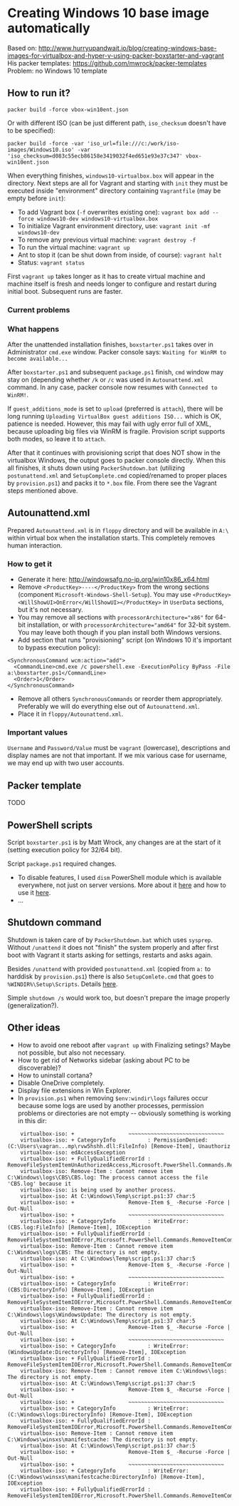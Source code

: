 # Creating Windows 10 base image automatically

Based on: http://www.hurryupandwait.io/blog/creating-windows-base-images-for-virtualbox-and-hyper-v-using-packer-boxstarter-and-vagrant
His packer templates: https://github.com/mwrock/packer-templates
Problem: no Windows 10 template

## How to run it?

```
packer build -force vbox-win10ent.json
```

Or with different ISO (can be just different path, `iso_checksum` doesn't have to be specified):
```
packer build -force -var 'iso_url=file:///c:/work/iso-images/Windows10.iso' -var 'iso_checksum=d083c55ecb86158e3419032f4ed651e93e37c347' vbox-win10ent.json
```

When everything finishes, `windows10-virtualbox.box` will appear in the directory. Next steps
are all for Vagrant and starting with `init` they must be executed inside "environment" directory
containing `Vagrantfile` (may be empty before `init`):
* To add Vagrant box (`-f` overwrites existing one): `vagrant box add --force windows10-dev windows10-virtualbox.box`
* To initialize Vagrant environment directory, use: `vagrant init -mf windows10-dev`
* To remove any previous virtual machine: `vagrant destroy -f`
* To run the virtual machine: `vagrant up`
* Ant to stop it (can be shut down from inside, of course): `vagrant halt`
* Status: `vagrant status`

First `vagrant up` takes longer as it has to create virtual machine and machine itself is
fresh and needs longer to configure and restart during initial boot. Subsequent runs are faster.

### Current problems

### What happens

After the unattended installation finishes, `boxstarter.ps1` takes over in Administrator `cmd.exe`
window. Packer console says: `Waiting for WinRM to become available...`

After `boxstarter.ps1` and subsequent `package.ps1` finish, `cmd` window may stay on (depending
whether `/k` or `/c` was used in `Autounattend.xml` command. In any case, packer console now
resumes with `Connected to WinRM!`.

If `guest_additions_mode` is set to `upload` (preferred is `attach`), there will be long running
`Uploading VirtualBox guest additions ISO...` which is OK, patience is needed. However, this may
fail with ugly error full of XML, because uploading big files via WinRM is fragile. Provision
script supports both modes, so leave it to `attach`.

After that it continues with provisioning script that does NOT show in the virtualbox Windows,
the output goes to packer console directly. When this all finishes, it shuts down using
`PackerShutdown.bat` (utilizing `postunattend.xml` and `SetupComplete.cmd` copied/renamed to
proper places by `provision.ps1`) and packs it to `*.box` file. From there see the Vagrant steps
mentioned above.

## Autounattend.xml

Prepared `Autounattend.xml` is in `floppy` directory and will be available in `A:\` within
virtual box when the installation starts. This completely removes human interaction.

### How to get it

* Generate it here: http://windowsafg.no-ip.org/win10x86_x64.html
* Remove `<ProductKey>----</ProductKey>` from the wrong sections (component
`Microsoft-Windows-Shell-Setup`). You may use `<ProductKey><WillShowUI>OnError</WillShowUI></ProductKey>`
in `UserData` sections, but it's not necessary.
* You may remove all sections with `processorArchitecture="x86"` for 64-bit installation, or with
`processorArchitecture="amd64"` for 32-bit system. You may leave both though if you plan install
both Windows versions.
* Add section that runs "provisioning" script (on Windows 10 it's important to bypass execution
policy):
```
<SynchronousCommand wcm:action="add">
  <CommandLine>cmd.exe /c powershell.exe -ExecutionPolicy ByPass -File a:\boxstarter.ps1</CommandLine>
  <Order>1</Order>
</SynchronousCommand>
```
* Remove all others `SynchronousCommands` or reorder them appropriately. Preferably we will
do everything else out of `Autounattend.xml`.
* Place it in `floppy/Autounattend.xml`.

### Important values

`Username` and `Password/Value` must be `vagrant` (lowercase), descriptions and display names are
not that important. If we mix various case for username, we may end up with two user accounts.

## Packer template

TODO

## PowerShell scripts

Script `boxstarter.ps1` is by Matt Wrock, any changes are at the start of it (setting
execution policy for 32/64 bit).

Script `package.ps1` required changes.
* To disable features, I used `dism` PowerShell module which is available everywhere, not just
on server versions. More about it [here](http://peter.hahndorf.eu/blog/WindowsFeatureViaCmd)
and how to use it [here](https://www.petri.com/getting-started-with-dism-powershell-cmdlets).
* ...

## Shutdown command

Shutdown is taken care of by `PackerShutdown.bat` which uses `sysprep`. Without `/unattend`
it does not "finish" the system properly and after first boot with Vagrant it starts asking
for settings, restarts and asks again.

Besides `/unattend` with provided `postunattend.xml` (copied from `a:` to harddisk by
`provision.ps1`) there is also `SetupComlete.cmd` that goes to `%WINDIR%\Setup\Scripts`.
Details [here](https://technet.microsoft.com/en-us/library/cc766314%28v=ws.10%29.aspx).

Simple `shutdown /s` would work too, but doesn't prepare the image properly (generalization?).

## Other ideas

* How to avoid one reboot after `vagrant up` with Finalizing setings? Maybe not possible, but also
not necessary.
* How to get rid of Networks sidebar (asking about PC to be discoverable)?
* How to uninstall cortana?
* Disable OneDrive completely.
* Display file extensions in Win Explorer.
* In `provision.ps1` when removing `$env:windir\logs` failures occur because some logs are used by
another processes, permission problems or directories are not empty -- obviously something is
working in this dir:
```
    virtualbox-iso: +                 ~~~~~~~~~~~~~~~~~~~~~~~~~~~~~~
    virtualbox-iso: + CategoryInfo          : PermissionDenied: (C:\Users\vagran...mp\rvw5hshh.dll:FileInfo) [Remove-Item], Unauthoriz
    virtualbox-iso: edAccessException
    virtualbox-iso: + FullyQualifiedErrorId : RemoveFileSystemItemUnAuthorizedAccess,Microsoft.PowerShell.Commands.RemoveItemCommand
    virtualbox-iso: Remove-Item : Cannot remove item C:\Windows\logs\CBS\CBS.log: The process cannot access the file 'CBS.log' because it
    virtualbox-iso: is being used by another process.
    virtualbox-iso: At C:\Windows\Temp\script.ps1:37 char:5
    virtualbox-iso: +                 Remove-Item $_ -Recurse -Force | Out-Null
    virtualbox-iso: +                 ~~~~~~~~~~~~~~~~~~~~~~~~~~~~~~
    virtualbox-iso: + CategoryInfo          : WriteError: (CBS.log:FileInfo) [Remove-Item], IOException
    virtualbox-iso: + FullyQualifiedErrorId : RemoveFileSystemItemIOError,Microsoft.PowerShell.Commands.RemoveItemCommand
    virtualbox-iso: Remove-Item : Cannot remove item C:\Windows\logs\CBS: The directory is not empty.
    virtualbox-iso: At C:\Windows\Temp\script.ps1:37 char:5
    virtualbox-iso: +                 Remove-Item $_ -Recurse -Force | Out-Null
    virtualbox-iso: +                 ~~~~~~~~~~~~~~~~~~~~~~~~~~~~~~
    virtualbox-iso: + CategoryInfo          : WriteError: (CBS:DirectoryInfo) [Remove-Item], IOException
    virtualbox-iso: + FullyQualifiedErrorId : RemoveFileSystemItemIOError,Microsoft.PowerShell.Commands.RemoveItemCommand
    virtualbox-iso: Remove-Item : Cannot remove item C:\Windows\logs\WindowsUpdate: The directory is not empty.
    virtualbox-iso: At C:\Windows\Temp\script.ps1:37 char:5
    virtualbox-iso: +                 Remove-Item $_ -Recurse -Force | Out-Null
    virtualbox-iso: +                 ~~~~~~~~~~~~~~~~~~~~~~~~~~~~~~
    virtualbox-iso: + CategoryInfo          : WriteError: (WindowsUpdate:DirectoryInfo) [Remove-Item], IOException
    virtualbox-iso: + FullyQualifiedErrorId : RemoveFileSystemItemIOError,Microsoft.PowerShell.Commands.RemoveItemCommand
    virtualbox-iso: Remove-Item : Cannot remove item C:\Windows\logs: The directory is not empty.
    virtualbox-iso: At C:\Windows\Temp\script.ps1:37 char:5
    virtualbox-iso: +                 Remove-Item $_ -Recurse -Force | Out-Null
    virtualbox-iso: +                 ~~~~~~~~~~~~~~~~~~~~~~~~~~~~~~
    virtualbox-iso: + CategoryInfo          : WriteError: (C:\Windows\logs:DirectoryInfo) [Remove-Item], IOException
    virtualbox-iso: + FullyQualifiedErrorId : RemoveFileSystemItemIOError,Microsoft.PowerShell.Commands.RemoveItemCommand
    virtualbox-iso: Remove-Item : Cannot remove item C:\Windows\winsxs\manifestcache: The directory is not empty.
    virtualbox-iso: At C:\Windows\Temp\script.ps1:37 char:5
    virtualbox-iso: +                 Remove-Item $_ -Recurse -Force | Out-Null
    virtualbox-iso: +                 ~~~~~~~~~~~~~~~~~~~~~~~~~~~~~~
    virtualbox-iso: + CategoryInfo          : WriteError: (C:\Windows\winsxs\manifestcache:DirectoryInfo) [Remove-Item], IOException
    virtualbox-iso: + FullyQualifiedErrorId : RemoveFileSystemItemIOError,Microsoft.PowerShell.Commands.RemoveItemCommand
```
